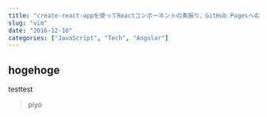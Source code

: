 ```yaml
---
title: "create-react-appを使ってReactコンポーネントの素振り、GitHub Pagesへのデプロイまで"
slug: "vim"
date: "2016-12-10"
categories: ["JavaScript", "Tech", "Angular"]
---
```


## hogehoge

testtest

> piyo

